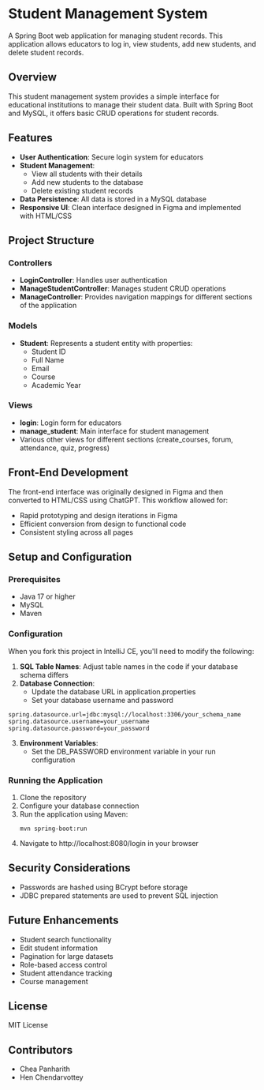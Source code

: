 # Student Management System

A Spring Boot web application for managing student records. This application allows educators to log in, view students, add new students, and delete student records.

## Overview

This student management system provides a simple interface for educational institutions to manage their student data. Built with Spring Boot and MySQL, it offers basic CRUD operations for student records.

## Features

- **User Authentication**: Secure login system for educators
- **Student Management**:
    - View all students with their details
    - Add new students to the database
    - Delete existing student records
- **Data Persistence**: All data is stored in a MySQL database
- **Responsive UI**: Clean interface designed in Figma and implemented with HTML/CSS

## Project Structure

### Controllers

- **LoginController**: Handles user authentication
- **ManageStudentController**: Manages student CRUD operations
- **ManageController**: Provides navigation mappings for different sections of the application

### Models

- **Student**: Represents a student entity with properties:
    - Student ID
    - Full Name
    - Email
    - Course
    - Academic Year

### Views

- **login**: Login form for educators
- **manage_student**: Main interface for student management
- Various other views for different sections (create_courses, forum, attendance, quiz, progress)

## Front-End Development

The front-end interface was originally designed in Figma and then converted to HTML/CSS using ChatGPT. This workflow allowed for:

- Rapid prototyping and design iterations in Figma
- Efficient conversion from design to functional code
- Consistent styling across all pages

## Setup and Configuration

### Prerequisites

- Java 17 or higher
- MySQL
- Maven

### Configuration

When you fork this project in IntelliJ CE, you'll need to modify the following:

1. **SQL Table Names**: Adjust table names in the code if your database schema differs
2. **Database Connection**:
    - Update the database URL in application.properties
    - Set your database username and password

```properties
spring.datasource.url=jdbc:mysql://localhost:3306/your_schema_name
spring.datasource.username=your_username
spring.datasource.password=your_password
```

3. **Environment Variables**:
    - Set the DB_PASSWORD environment variable in your run configuration

### Running the Application

1. Clone the repository
2. Configure your database connection
3. Run the application using Maven:
   ```
   mvn spring-boot:run
   ```
4. Navigate to http://localhost:8080/login in your browser

## Security Considerations

- Passwords are hashed using BCrypt before storage
- JDBC prepared statements are used to prevent SQL injection

## Future Enhancements

- Student search functionality
- Edit student information
- Pagination for large datasets
- Role-based access control
- Student attendance tracking
- Course management

## License

MIT License

## Contributors

- Chea Panharith
- Hen Chendarvottey


    

